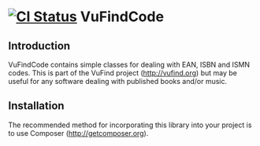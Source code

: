 [![CI Status](https://github.com/vufind-org/vufindcode/actions/workflows/ci.yaml/badge.svg?branch=dev)](https://github.com/vufind-org/vufindcode/actions/workflows/ci.yaml)
VuFindCode
==========

Introduction
------------
VuFindCode contains simple classes for dealing with EAN, ISBN and ISMN codes. This
is part of the VuFind project (http://vufind.org) but may be useful for any software
dealing with published books and/or music.


Installation
------------
The recommended method for incorporating this library into your project is to use
Composer (http://getcomposer.org).
